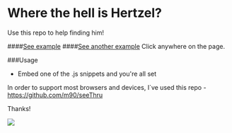 # Where the hell is Hertzel?

Use this repo to help finding him!

####[See example](https://hertzelnotfoundongithub.firebaseapp.com "See example") 
####[See another example](https://bintraykmock1.firebaseapp.com/temp.mp4 "See example") 
Click anywhere on the page.

###Usage

- Embed one of the .js snippets and you're all set

In order to support most browsers and devices, I`ve used this repo - 
https://github.com/m90/seeThru

Thanks!

![](https://hertzelnotfoundongithub.firebaseapp.com/screenshot.png)